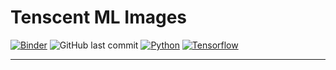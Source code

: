 # Tenscent ML Images
[![Binder](https://mybinder.org/badge_logo.svg)](https://mybinder.org/v2/gh/unifyid-labs/Tenscent-ML.git/master?filepath=image_classification.ipynb) ![GitHub last commit](https://img.shields.io/github/last-commit/unifyid-labs/Tenscent-ML) [![Python](https://img.shields.io/badge/Python-v2.7-blue)](https://img.shields.io/badge/Python-v2.7-blue) [![Tensorflow](https://img.shields.io/badge/Tensorflow-v1.6.0-brightgreen)](https://img.shields.io/badge/Python-v2.7-blue)

----
